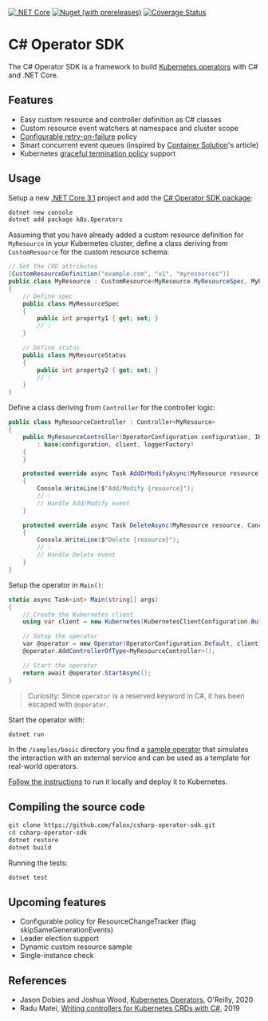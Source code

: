 [![.NET Core](https://github.com/falox/csharp-operator-sdk/workflows/.NET%20Core/badge.svg?branch=master)](https://github.com/falox/csharp-operator-sdk/actions?query=workflow%3A%22.NET+Core%22)
[![Nuget (with prereleases)](https://img.shields.io/nuget/vpre/k8s.Operators)](https://www.nuget.org/packages/k8s.Operators)
[![Coverage Status](https://coveralls.io/repos/github/falox/csharp-operator-sdk/badge.svg?branch=master)](https://coveralls.io/github/falox/csharp-operator-sdk?branch=master)

# C# Operator SDK

The C# Operator SDK is a framework to build [Kubernetes operators](https://kubernetes.io/docs/concepts/extend-kubernetes/operator/) with C# and .NET Core.

## Features

- Easy custom resource and controller definition as C# classes
- Custom resource event watchers at namespace and cluster scope
- [Configurable retry-on-failure](https://github.com/falox/csharp-operator-sdk/blob/f989ab3ad5fdf322f681c863052338c982680bc5/samples/basic/deploy/operator.yaml#L27) policy
- Smart concurrent event queues (inspired by [Container Solution](https://blog.container-solutions.com/a-deep-dive-into-the-java-operator-sdk)'s article)
- Kubernetes [graceful termination policy](https://github.com/falox/csharp-operator-sdk/blob/f989ab3ad5fdf322f681c863052338c982680bc5/samples/basic/Program.cs#L89) support

## Usage

Setup a new [.NET Core 3.1](https://dotnet.microsoft.com/download/dotnet-core/3.1) project and add the [C# Operator SDK package](https://www.nuget.org/packages/k8s.Operators):

```bash
dotnet new console
dotnet add package k8s.Operators
```

Assuming that you have already added a custom resource definition for `MyResource` in your Kubernetes cluster, define a class deriving from `CustomResource` for the custom resource schema:

```csharp
// Set the CRD attributes
[CustomResourceDefinition("example.com", "v1", "myresources")]
public class MyResource : CustomResource<MyResource.MyResourceSpec, MyResource.MyResourceStatus>
{
    // Define spec
    public class MyResourceSpec
    {
        public int property1 { get; set; }
        // :
    }

    // Define status
    public class MyResourceStatus
    {
        public int property2 { get; set; }
        // :
    }
}
```

Define a class deriving from `Controller` for the controller logic:

```csharp
public class MyResourceController : Controller<MyResource>
{
    public MyResourceController(OperatorConfiguration configuration, IKubernetes client, ILoggerFactory loggerFactory = null) 
        : base(configuration, client, loggerFactory)
    {
    }

    protected override async Task AddOrModifyAsync(MyResource resource, CancellationToken cancellationToken)
    {
        Console.WriteLine($"Add/Modify {resource}");
        // :
        // Handle Add/Modify event
    }

    protected override async Task DeleteAsync(MyResource resource, CancellationToken cancellationToken)
    {
        Console.WriteLine($"Delete {resource}");
        // :
        // Handle Delete event
    }
}
```

Setup the operator in `Main()`:

```csharp
static async Task<int> Main(string[] args)
{
    // Create the Kubernetes client
    using var client = new Kubernetes(KubernetesClientConfiguration.BuildConfigFromConfigFile());

    // Setup the operator
    var @operator = new Operator(OperatorConfiguration.Default, client);
    @operator.AddControllerOfType<MyResourceController>();

    // Start the operator
    return await @operator.StartAsync();
}
```

> Curiosity: Since `operator` is a reserved keyword in C#, it has been escaped with `@operator`.

Start the operator with:

```bash
dotnet run
```

In the `/samples/basic` directory you find a [sample operator](./samples/basic/README.md) that simulates the interaction with an external service and can be used as a template for real-world operators. 

[Follow the instructions](./samples/basic/README.md) to run it locally and deploy it to Kubernetes.

## Compiling the source code

```bash
git clone https://github.com/falox/csharp-operator-sdk.git
cd csharp-operator-sdk
dotnet restore
dotnet build
```

Running the tests:

```bash
dotnet test
```

## Upcoming features

- Configurable policy for ResourceChangeTracker (flag skipSameGenerationEvents)
- Leader election support
- Dynamic custom resource sample
- Single-instance check

## References

- Jason Dobies and Joshua Wood, [Kubernetes Operators](https://www.oreilly.com/library/view/kubernetes-operators/9781492048039/), O'Reilly, 2020
- Radu Matei, [Writing controllers for Kubernetes CRDs with C#](https://radu-matei.com/blog/kubernetes-controller-csharp/), 2019
